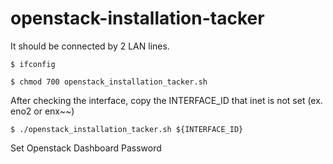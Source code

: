 # openstack-installation-tacker
It should be connected by 2 LAN lines.

```
$ ifconfig
```

```
$ chmod 700 openstack_installation_tacker.sh
```

After checking the interface, copy the INTERFACE_ID that inet is not set (ex. eno2 or enx~~)

```
$ ./openstack_installation_tacker.sh ${INTERFACE_ID}
```

Set Openstack Dashboard Password
